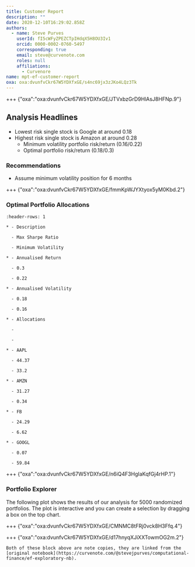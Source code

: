 ```yaml
---
title: Customer Report
description: ""
date: 2020-12-10T16:29:02.858Z
authors:
  - name: Steve Purves
    userId: fI5cWFyZPEZCTpIHdqX5H8OU3Iv1
    orcid: 0000-0002-0760-5497
    corresponding: true
    email: steve@curvenote.com
    roles: null
    affiliations:
      - Curvenore
name: mpt-ef-customer-report
oxa: oxa:dvunfvCkr67W5YDXfxGE/s4nc69jx3zJKo4LQz3Tk
---
```


+++ {"oxa":"oxa:dvunfvCkr67W5YDXfxGE/JTVxbzGrD9HlAsJ8HFNp.9"}

## Analysis Headlines

* Lowest risk single stock is Google at around 0.18
* Highest risk single stock is Amazon at around 0.28
  * Minimum volatility portfolio risk/return (0.16/0.22)
  * Optimal portfolio risk/return (0.18/0.3)

### Recommendations

* Assume minimum volatility position for 6 months

+++ {"oxa":"oxa:dvunfvCkr67W5YDXfxGE/fmmKpWJYXtyox5yM0Kbd.2"}

### Optimal Portfolio Allocations

~~~{list-table}
:header-rows: 1

* - Description

  - Max Sharpe Ratio

  - Minimum Volatility

* - Annualised Return

  - 0.3

  - 0.22

* - Annualised Volatility

  - 0.18

  - 0.16

* - Allocations

  - 

  - 

* - AAPL

  - 44.37

  - 33.2

* - AMZN

  - 31.27

  - 0.34

* - FB

  - 24.29

  - 6.62

* - GOOGL

  - 0.07

  - 59.84

~~~

+++ {"oxa":"oxa:dvunfvCkr67W5YDXfxGE/n6iQ4F3HgIaKqfGj4rHP.1"}

### Portfolio Explorer

The following plot shows the results of our analysis for 5000 randomized portfolios. The plot is interactive and you can create a selection by dragging a box on the top chart.

+++ {"oxa":"oxa:dvunfvCkr67W5YDXfxGE/CMNMC8tFRj0vck8H3Ffq.4"}



+++ {"oxa":"oxa:dvunfvCkr67W5YDXfxGE/d17hnyqXJiXXTowmOG2m.2"}

````{important}
Both of these block above are note copies, they are linked from the [original notebook](https://curvenote.com/@stevejpurves/computational-finance/ef-exploratory-nb).

````

